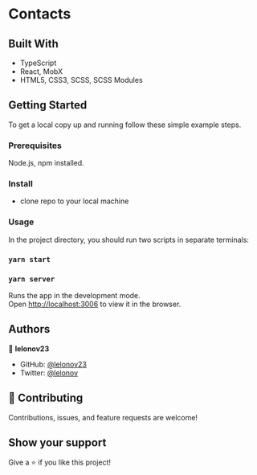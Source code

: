 # Contacts

## Built With

- TypeScript
- React, MobX
- HTML5, CSS3, SCSS, SCSS Modules


## Getting Started

To get a local copy up and running follow these simple example steps.


### Prerequisites

Node.js, npm installed.


### Install

- clone repo to your local machine


### Usage

In the project directory, you should run two scripts in separate terminals:

### `yarn start`
### `yarn server`

Runs the app in the development mode.\
Open [http://localhost:3006](http://localhost:3006) to view it in the browser.


## Authors

👤 **lelonov23**

- GitHub: [@lelonov23](https://github.com/lelonov23)
- Twitter: [@lelonov](https://twitter.com/lelonov)


## 🤝 Contributing

Contributions, issues, and feature requests are welcome!


## Show your support

Give a ⭐️ if you like this project!
